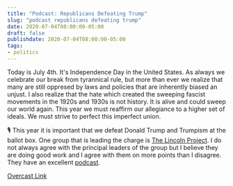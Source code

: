 ```yaml
---
title: "Podcast: Republicans Defeating Trump"
slug: "podcast republicans defeating trump"
date: 2020-07-04T08:00:00-05:00
draft: false
publishdate: 2020-07-04T08:00:00-05:00
tags:
- politics
---
```


Today is July 4th. It's Independence Day in the United States. As always we celebrate our break from tyrannical rule, but more than ever we realize that many are still oppresed by laws and policies that are inherently biased an unjust. I also realize that the hate which created the sweeping fascist movements in the 1920s and 1930s is not history. It is alive and could sweep our world again. This year we must reaffirm our allegiance to a higher set of ideals. We must strive to perfect this imperfect union.

🎙 This year it is important that we defeat Donald Trump and Trumpism at the ballot box. One group that is leading the charge is [The Lincoln Project][1]. I do not always agree with the principal leaders of the group but I believe they are doing good work and I agree with them on more points than I disagree. They have an excellent [podcast][2].

[Overcast Link][3]

[1]: https://lincolnproject.us/
[2]: https://lincolnproject.us/podcast/
[3]: https://overcast.fm/itunes1514968525
